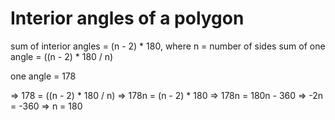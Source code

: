 # Interior angles of a polygon
sum of interior angles = (n - 2) * 180, where n = number of sides
sum of one angle = ((n - 2) * 180 / n)

one angle = 178

=> 178 = ((n - 2) * 180 / n)
=> 178n = (n - 2) * 180
=> 178n = 180n - 360
=> -2n = -360
=> n = 180
